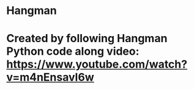 # Hangman
# Created by following Hangman Python code along video: https://www.youtube.com/watch?v=m4nEnsavl6w
